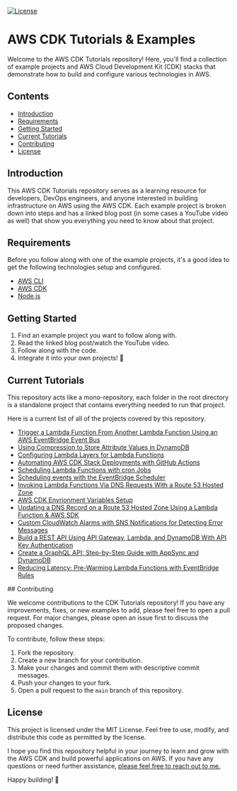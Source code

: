 [![License](https://img.shields.io/badge/License-MIT-blue.svg)](https://github.com/conermurphy/cdk-tutorials/blob/main/LICENSE)

# AWS CDK Tutorials & Examples

Welcome to the AWS CDK Tutorials repository! Here, you'll find a collection of example projects and AWS Cloud Development Kit (CDK) stacks that demonstrate how to build and configure various technologies in AWS.

## Contents

- [Introduction](#introduction)
- [Requirements](#requirements)
- [Getting Started](#getting-started)
- [Current Tutorials](#project-structure)
- [Contributing](#contributing)
- [License](#license)

## Introduction

This AWS CDK Tutorials repository serves as a learning resource for developers, DevOps engineers, and anyone interested in building infrastructure on AWS using the AWS CDK. Each example project is broken down into steps and has a linked blog post (in some cases a YouTube video as well) that show you everything you need to know about that project.

## Requirements

Before you follow along with one of the example projects, it's a good idea to get the following technologies setup and configured.

- [AWS CLI](https://aws.amazon.com/cli/)
- [AWS CDK](https://aws.amazon.com/cdk/)
- [Node.js](https://nodejs.org/)

## Getting Started

1. Find an example project you want to follow along with.
2. Read the linked blog post/watch the YouTube video.
3. Follow along with the code.
4. Integrate it into your own projects! 🚀

## Current Tutorials

This repository acts like a mono-repository, each folder in the root directory is a standalone project that contains everything needed to run that project.

Here is a current list of all of the projects covered by this repository.

- [Trigger a Lambda Function From Another Lambda Function Using an AWS EventBridge Event Bus](https://github.com/conermurphy/cdk-tutorials/tree/main/triggering-lambdas-eventbus)
- [Using Compression to Store Attribute Values in DynamoDB](https://github.com/conermurphy/cdk-tutorials/tree/main/dynamodb-compression)
- [Configuring Lambda Layers for Lambda Functions](https://github.com/conermurphy/cdk-tutorials/tree/main/lambda-layers)
- [Automating AWS CDK Stack Deployments with GitHub Actions](https://conermurphy.com/blog/automate-aws-cdk-stack-deployment-github-actions)
- [Scheduling Lambda Functions with cron Jobs](https://github.com/conermurphy/cdk-tutorials/tree/main/lambda-cron-job-trigger)
- [Scheduling events with the EventBridge Scheduler](https://github.com/conermurphy/cdk-tutorials/tree/main/eventbridge-scheduler)
- [Invoking Lambda Functions Via DNS Requests With a Route 53 Hosted Zone](https://github.com/conermurphy/cdk-tutorials/tree/main/route-53-dns-trigger-lambda)
- [AWS CDK Envrionment Variables Setup](https://github.com/conermurphy/cdk-tutorials/tree/main/stack-envs)
- [Updating a DNS Record on a Route 53 Hosted Zone Using a Lambda Function & AWS SDK](https://github.com/conermurphy/cdk-tutorials/tree/main/route-53-update-dns-record)
- [Custom CloudWatch Alarms with SNS Notifications for Detecting Error Messages](https://github.com/conermurphy/cdk-tutorials/tree/main/cloudwatch-alarms-sns-notifications)
- [Build a REST API Using API Gateway, Lambda, and DynamoDB With API Key Authentication](https://github.com/conermurphy/cdk-tutorials/tree/main/rest-api-with-api-key-auth)
- [Create a GraphQL API: Step-by-Step Guide with AppSync and DynamoDB](https://github.com/conermurphy/cdk-tutorials/tree/main/graphql-api)
- [Reducing Latency: Pre-Warming Lambda Functions with EventBridge Rules](https://github.com/conermurphy/cdk-tutorials/tree/main/graphql-api)

## Contributing

We welcome contributions to the CDK Tutorials repository! If you have any improvements, fixes, or new examples to add, please feel free to open a pull request. For major changes, please open an issue first to discuss the proposed changes.

To contribute, follow these steps:

1. Fork the repository.
2. Create a new branch for your contribution.
3. Make your changes and commit them with descriptive commit messages.
4. Push your changes to your fork.
5. Open a pull request to the `main` branch of this repository.

## License

This project is licensed under the MIT License. Feel free to use, modify, and distribute this code as permitted by the license.

I hope you find this repository helpful in your journey to learn and grow with the AWS CDK and build powerful applications on AWS. If you have any questions or need further assistance, [please feel free to reach out to me.](https://conermurphy.com/contact)

Happy building! 🚀
